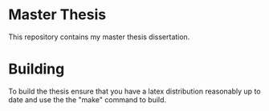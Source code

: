 # Master Thesis
 This repository contains my master thesis dissertation.


# Building
 To build the thesis ensure that you have a latex distribution reasonably up to date and use the the "make" command to build. 







